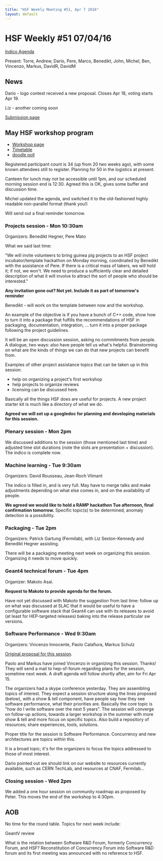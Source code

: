 ```yaml
---
title: "HSF Weekly Meeting #51, Apr 7 2016"
layout: default
---
```


# HSF Weekly #51 07/04/16

[Indico Agenda](https://indico.cern.ch/event/517375/)

Present: Torre, Andrew, Dario, Pere, Marco, Benedikt, John, Michel, Ben, Vincenzo, Markus, DavidR, DavidM

## News

Dario - logo contest received a new proposal. Closes Apr 18, voting starts Apr 19.

Liz - another coming soon

[Submission page](http://it.wikitolearn.org/Main_HSF_Page/Some_proposals_for_the_HSF_logo)

## May HSF workshop program

- [Workshop page](https://indico.cern.ch/event/496146/)
- [Timetable](https://indico.cern.ch/event/496146/other-view?view=standard)
- [doodle poll](http://doodle.com/poll/8hpxredhnci2i8xh)

Registered participant count is 34 (up from 20 two weeks ago), with some known attendees still to register. Planning for 50 in the logistics at present.

Canteen for lunch may not be accessible until 1pm, and our scheduled morning session end is 12:30. Agreed this is OK, gives some buffer and discussion time.

Michel updated the agenda, and switched it to the old-fashioned highly readable non-parallel format (thank you!)

Will send out a final reminder tomorrow. 

### Projects session - Mon 10:30am

Organizers: Benedikt Hegner, Pere Mato

What we said last time:

"We will invite volunteers to bring guinea pig projects to an HSF project incubator/template hackathon on Monday morning, coordinated by Benedikt with the assistance of Pere. If there is a critical mass of takers, we will hold it; if not, we won't. We need to produce a sufficiently clear and detailed description of what it will involve to attract the sort of people who should be interested."

**Any invitation gone out? Not yet. Include it as part of tomorrow's reminder**

Benedikt - will work on the template between now and the workshop. 

An example of the objective is if you have a bunch of C++ code, show how to turn it into a package that fulfills the recommendations of HSF in packaging, documentation, integration, ... turn it into a proper package following the project guidelines.

It will be an open discussion session, asking no commitments from people. A dialogue, two ways: also have people tell us what's helpful. Brainstorming on what are the kinds of things we can do that new projects can benefit from.

Examples of other project assistance topics that can be taken up in this session:

- help on organizing a project's first workshop
- help projects to organize reviews
- licensing can be discussed here.

Basically all the things HSF does are useful for projects. A new project starter kit is much like a directory of what we do.

**Agreed we will set up a googledoc for planning and developing materials for this session.**

### Plenary session - Mon 2pm

We discussed additions to the session (those mentioned last time) and adjusted time slot durations (note the slots are presentation + discussion). The indico is complete now.

### Machine learning - Tue 9:30am

Organizers: David Rousseau, Jean-Roch Vlimant

The indico is filled in, and is very full. May have to merge talks and make adjustments depending on what else comes in, and on the availability of people.

**We agreed we would like to hold a RAMP hackathon Tue afternoon, final confirmation tomorrow.** Specific topic(s) to be determined, anomaly detection is a possibility.

### Packaging - Tue 2pm

Organizers: Patrick Gartung (Fermilab), with Liz Sexton-Kennedy and Benedikt Hegner assisting.

There will be a packaging meeting next week on organizing this session. Organizing it needs to move quickly.

### Geant4 technical forum - Tue 4pm

Organizer: Makoto Asai.

**Request to Makoto to provide agenda for the forum.**

Have not yet discussed with Makoto the suggestion from last time: follow up on what was discussed at SLAC that it would be useful to have a configurable software stack that Geant4 can use with its releases to avoid (at least for HEP-targeted releases) baking into the release particular sw versions.

### Software Performance - Wed 9:30am

Organizers: Vincenzo Innocente, Paolo Calafiura, Markus Schulz

[Original proposal for this session](https://docs.google.com/document/d/1IwY3EiTuCkUI_YXcq7-N265MzA-5iJpl87bR22vfmk0/edit?usp=sharing).

Paolo and Markus have joined Vincenzo in organizing this session. Thanks! They will send a mail to hep-sf-forum regarding plans for the session, sometime next week. A draft agenda will follow shortly after, aim for Fri Apr 15.

The organizers had a skype conference yesterday. They are assembling topics of interest. They expect a session structure along the lines proposed (below), with a show & tell component, have people say how they see software performance, what their priorities are. Basically the core topic is "how do I write software over the next 5 years". The session will converge on follow-up actions, towards a larger workshop in the summer with more show & tell and more focus on specific topics. Also build a repository of resources; share experiences, tools, solutions. 

Proper title for the session is Software Performance. Concurrency and new architectures are topics within this.

It is a broad topic; it's for the organizers to focus the topics addressed to those of most interest.

Dario pointed out we should link on our website to resources currently available, such as CERN TechLab, and resources at CNAF, Fermilab...

### Closing session - Wed 2pm

We added a one hour session on community roadmap as proposed by Peter. This moves the end of the workshop to 4:30pm.

## AOB

No time for the round table. Topics for next week include:

GeantV review

What is the relation between Software R&D Forum, formerly Concurrency Forum, and HSF? Reconstitution of Concurrency Forum into Software R&D forum and its first meeting was announced with no reference to HSF.
